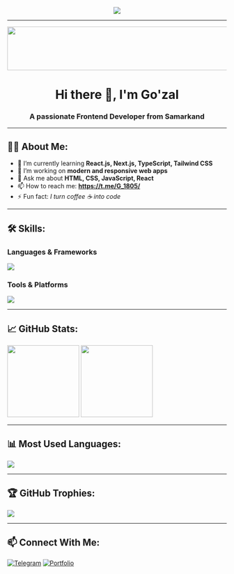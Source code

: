 <p align="center">
  <img src="https://readme-typing-svg.herokuapp.com?size=24&color=F75C7E&center=true&vCenter=true&width=600&lines=Frontend+Developer;React+%7C+Next.js+%7C+TailwindCSS;Building+modern+web+applications;Always+learning+new+things" />
</p>


---


<p align="center">
  <img src="https://media0.giphy.com/media/v1.Y2lkPTc5MGI3NjExYXhoODltaHlic3Y0Z3diNGhpMHZ5cW9nNGM1eHluN3B3enZqNmE3aSZlcD12MV9pbnRlcm5hbF9naWZfYnlfaWQmY3Q9Zw/4H3Ii5eLChYul9p7NL/giphy.gif" alt="Matrix Code" width="1200" height="100">
</p>


<h1 align="center">Hi there 👋, I'm Go'zal</h1>
<h3 align="center">A passionate Frontend Developer from Samarkand</h3>

---

## 🧑‍💻 About Me:
- 🌱 I’m currently learning **React.js, Next.js, TypeScript, Tailwind CSS**
- 🔭 I’m working on **modern and responsive web apps**
- 💬 Ask me about **HTML, CSS, JavaScript, React**
- 📫 How to reach me: **https://t.me/G_1805/**
- ⚡ Fun fact: *I turn coffee ☕ into code*

---

## 🛠 Skills:
### **Languages & Frameworks**
<p>
  <img src="https://skillicons.dev/icons?i=html,css,js,ts,react,next,tailwind,bootstrap" />
</p>

### **Tools & Platforms**
<p>
  <img src="https://skillicons.dev/icons?i=git,github,vscode,figma,photoshop" />
</p>

---


## 📈 GitHub Stats:
<p>
  <img src="https://github-readme-stats.vercel.app/api?username=gozal1&show_icons=true&theme=tokyonight" height="165" />
  <img src="https://github-readme-streak-stats.herokuapp.com/?user=gozal1&theme=tokyonight" height="165" />
</p>

---

## 📊 Most Used Languages:
<img src="https://github-readme-stats.vercel.app/api/top-langs/?username=gozal1&layout=compact&theme=tokyonight" />

---

## 🏆 GitHub Trophies:
<p>
  <img src="https://github-profile-trophy.vercel.app/?username=gozal1&theme=darkhub&no-frame=true&margin-w=5&margin-h=5" />
</p>

---

## 📫 Connect With Me:
[![Telegram](https://img.shields.io/badge/-Telegram-2CA5E0?logo=telegram&logoColor=white)](https://t.me/G_1805)
[![Portfolio](https://img.shields.io/badge/-Portfolio-black?logo=react&logoColor=white)](https://github.com/gozal1/)


